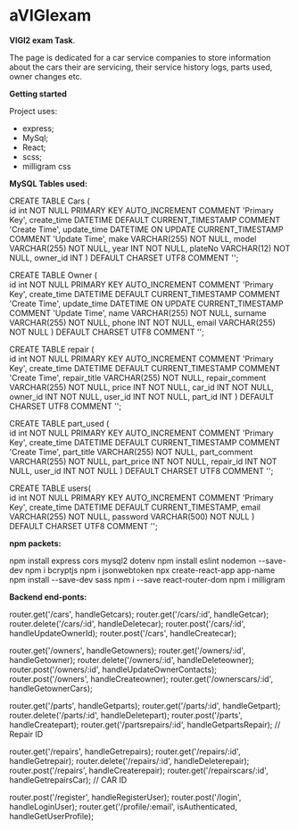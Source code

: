 # aVIGIexam
**VIGI2 exam Task**.

The page is dedicated for a car service companies to store information about the cars their are servicing, their service history logs, parts used, owner changes etc.

**Getting started**

Project uses:
- express;
- MySql;
- React;
- scss;
- milligram css

**MySQL Tables used:**

CREATE TABLE Cars (  
    id int NOT NULL PRIMARY KEY AUTO_INCREMENT COMMENT 'Primary Key',
    create_time DATETIME DEFAULT CURRENT_TIMESTAMP COMMENT 'Create Time',
    update_time DATETIME ON UPDATE CURRENT_TIMESTAMP COMMENT 'Update Time',
    make VARCHAR(255) NOT NULL,
    model VARCHAR(255) NOT NULL,
    year INT NOT NULL,
    plateNo VARCHAR(12) NOT NULL,
    owner_id INT
) DEFAULT CHARSET UTF8 COMMENT ''; 

CREATE TABLE Owner (  
    id int NOT NULL PRIMARY KEY AUTO_INCREMENT COMMENT 'Primary Key',
    create_time DATETIME DEFAULT CURRENT_TIMESTAMP COMMENT 'Create Time',
    update_time DATETIME ON UPDATE CURRENT_TIMESTAMP COMMENT 'Update Time',
    name VARCHAR(255) NOT NULL,
    surname VARCHAR(255) NOT NULL,
    phone INT NOT NULL,
    email VARCHAR(255) NOT NULL
) DEFAULT CHARSET UTF8 COMMENT '';

CREATE TABLE repair (  
    id int NOT NULL PRIMARY KEY AUTO_INCREMENT COMMENT 'Primary Key',
    create_time DATETIME DEFAULT CURRENT_TIMESTAMP COMMENT 'Create Time',
    repair_title VARCHAR(255) NOT NULL,
    repair_comment VARCHAR(255) NOT NULL,
    price INT NOT NULL,
    car_id INT NOT NULL,
    owner_id INT NOT NULL,
    user_id INT NOT NULL,
part_id INT
) DEFAULT CHARSET UTF8 COMMENT '';

CREATE TABLE part_used (  
    id int NOT NULL PRIMARY KEY AUTO_INCREMENT COMMENT 'Primary Key',
    create_time DATETIME DEFAULT CURRENT_TIMESTAMP COMMENT 'Create Time',
    part_title VARCHAR(255) NOT NULL,
    part_comment VARCHAR(255) NOT NULL,
    part_price INT NOT NULL,
    repair_id INT NOT NULL,
    user_id INT NOT NULL
) DEFAULT CHARSET UTF8 COMMENT '';

CREATE TABLE users(  
    id int NOT NULL PRIMARY KEY AUTO_INCREMENT COMMENT 'Primary Key',
    create_time DATETIME DEFAULT CURRENT_TIMESTAMP,
    email VARCHAR(255) NOT NULL,
    password VARCHAR(500) NOT NULL
) DEFAULT CHARSET UTF8 COMMENT '';

**npm packets:**

npm install express cors mysql2 dotenv
npm install eslint nodemon --save-dev
npm i bcryptjs
npm i jsonwebtoken
npx create-react-app app-name
npm install --save-dev sass
npm i --save react-router-dom
npm i milligram

**Backend end-ponts:**

router.get('/cars', handleGetcars);
router.get('/cars/:id', handleGetcar);
router.delete('/cars/:id', handleDeletecar);
router.post('/cars/:id', handleUpdateOwnerId);
router.post('/cars', handleCreatecar);

router.get('/owners', handleGetowners);
router.get('/owners/:id', handleGetowner);
router.delete('/owners/:id', handleDeleteowner);
router.post('/owners/:id', handleUpdateOwnerContacts);
router.post('/owners', handleCreateowner);
router.get('/ownerscars/:id', handleGetownerCars);

router.get('/parts', handleGetparts);
router.get('/parts/:id', handleGetpart);
router.delete('/parts/:id', handleDeletepart);
router.post('/parts', handleCreatepart);
router.get('/partsrepairs/:id', handleGetpartsRepair); // Repair ID

router.get('/repairs', handleGetrepairs);
router.get('/repairs/:id', handleGetrepair);
router.delete('/repairs/:id', handleDeleterepair);
router.post('/repairs', handleCreaterepair);
router.get('/repairscars/:id', handleGetrepairsCar); // CAR ID

router.post('/register', handleRegisterUser);
router.post('/login', handleLoginUser);
router.get('/profile/:email', isAuthenticated, handleGetUserProfile);
